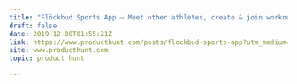 ```yaml
---
title: "Flöckbud Sports App — Meet other athletes, create & join workouts, discover flocks"
draft: false
date: 2019-12-08T01:55:21Z
link: https://www.producthunt.com/posts/flockbud-sports-app?utm_medium=RSS&utm_source=hune
site: www.producthunt.com
topic: product hunt  

---
```

